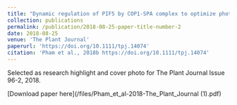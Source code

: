 ```yaml
---
title: "Dynamic regulation of PIF5 by COP1‐SPA complex to optimize photomorphogenesis in Arabidopsis"
collection: publications
permalink: /publication/2018-08-25-paper-title-number-2
date: 2018-08-25
venue: 'The Plant Journal'
paperurl: 'https://doi.org/10.1111/tpj.14074'
citation: 'Pham et al., 2018b https://doi.org/10.1111/tpj.14074'
---
```

Selected as research highlight and cover photo for The Plant Journal Issue 96-2, 2018. 

[Download paper here](/files/Pham_et_al-2018-The_Plant_Journal (1).pdf)


